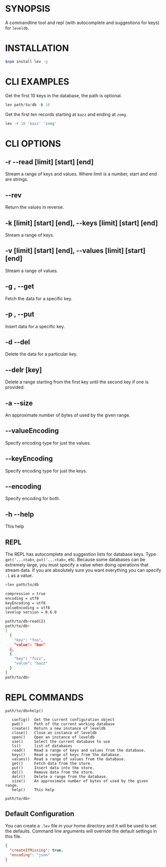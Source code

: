 # SYNOPSIS
A commandline tool and repl (with autocomplete and suggestions for keys) for `leveldb`.

# INSTALLATION
```bash
$npm install lev -g
```

# CLI EXAMPLES
Get the first 10 keys in the database, the path is optional.
```js
lev path/to/db -k 10
```

Get the first ten records starting at `bazz` and ending at `zomg`.
```js
lev -r 10 'bazz' 'zomg'
```

# CLI OPTIONS

## -r --read [limit] [start] [end]
Stream a range of keys and values. Where limit is a number, start and end are 
strings.

## --rev
Return the values in reverse.

## -k [limit] [start] [end], --keys [limit] [start] [end]
Stream a range of keys.

## -v [limit] [start] [end], --values [limit] [start] [end]
Stream a range of values.

## -g <key>, --get <key>
Fetch the data for a specific key.

## -p <key>, --put <key>
Insert data for a specific key.

## -d <key> --del <key>
Delete the data for a particular key.

## --delr <key> [key]
Delete a range starting from the first key until the second key if one is
provided.

## -a --size <key> <key>
An approximate number of bytes of used by the given range.

## --valueEncoding
Specify encoding type for just the values.

## --keyEncoding
Specify encoding type for just the keys.

## --encoding
Specify encoding for both.

## -h --help 
This help

## REPL
The REPL has autocomplete and suggestion lists for database keys. Type 
`get('...<tab>`, `put('...<tab>`, etc. Because some databases can be extremely
large, you must specify a value when doing operations that stream data. If you
are absolutely sure you want everything you can specify `-1` as a value.

```bash
>lev path/to/db

compression = true
encoding = utf8
keyEncoding = utf8
valueEncoding = utf8
levelup version = 0.6.0

path/to/db>read(2)
path/to/db>
[
  {
    "key": "foo",
    "value": "bar"
  },
  {
    "key": "fuzz",
    "value": "bazz"
  }
]
path/to/db>
```

# REPL COMMANDS
```
path/to/db>help()

   config()  Get the current configuration object
   pwd()     Path of the current working database
   create()  Return a new instance of leveldb
   close()   Close an instance of leveldb
   open()    Open an instance of leveldb
   use()     Select the current database to use
   ls()      list of databases
   read()    Read a range of keys and values from the database.
   keys()    Read a range of keys from the database.
   values()  Read a range of values from the database.
   get()     Fetch data from the store.
   put()     Insert data into the store.
   del()     Remove data from the store.
   delr()    Delete a range from the database.
   size()    An approximate number of bytes of used by the given range.
   help()    This help

path/to/db>
```

## Default Configuration
You can create a `.lev` file in your home directory and it will be used to set the 
defaults. Command line arguments will override the default settings in this file.

```json
{
  "createIfMissing": true,
  "encoding": "json"
}

```
